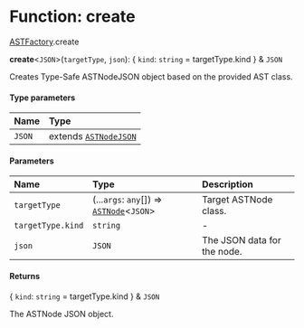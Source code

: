 # Function: create

[ASTFactory](/auto-docs/variable-core/modules/ASTFactory.md).create

**create**<`JSON`>(`targetType`, `json`): { `kind`: `string` = targetType.kind } & `JSON`

Creates Type-Safe ASTNodeJSON object based on the provided AST class.

#### Type parameters

| Name | Type |
| :------ | :------ |
| `JSON` | extends [`ASTNodeJSON`](/auto-docs/variable-core/interfaces/ASTNodeJSON.md) |

#### Parameters

| Name | Type | Description |
| :------ | :------ | :------ |
| `targetType` | (...`args`: `any`\[]) => [`ASTNode`](/auto-docs/variable-core/classes/ASTNode.md)<`JSON`> | Target ASTNode class. |
| `targetType.kind` | `string` | - |
| `json` | `JSON` | The JSON data for the node. |

#### Returns

{ `kind`: `string` = targetType.kind } & `JSON`

The ASTNode JSON object.
